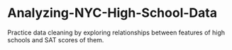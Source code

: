 # Analyzing-NYC-High-School-Data
Practice data cleaning by exploring relationships between features of high schools and SAT scores of them.
